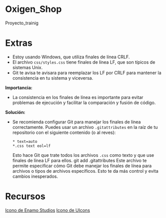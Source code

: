 # Oxigen_Shop
Proyecto_trainig

# Extras
* Estoy usando Windows, que utiliza finales de línea CRLF.
* El archivo `css/styles.css` tiene finales de línea LF, que son típicos de sistemas Unix.
* Git te avisa te avisara para reemplazar los LF por CRLF para mantener la consistencia en tu sistema y viceversa.

**Importancia:**

* La consistencia en los finales de línea es importante para evitar problemas de ejecución y facilitar la comparación y fusión de código.

**Solución:**

* Se recomienda configurar Git para manejar los finales de línea correctamente. Puedes usar un archivo `.gitattributes` en la raíz de tu repositorio con el siguiente contenido (o al reves):

    ```
    * text=auto
    *.css text eol=lf
    ```
    Esto  hace Git que trate todos los archivos `.css` como texto y que use finales de línea LF para ellos.
git add .gitattributes
Este archivo te permite especificar cómo Git debe manejar los finales de línea para archivos o tipos de archivos específicos. Esto te da más control y evita cambios inesperados.

# Recursos
<a href="https://www.freepik.es/search">Icono de Enamo Studios</a>
<a href="https://www.freepik.es/icono/twitter-alt-square_12107611#fromView=image_search_similar&page=1&position=21&uuid=8e10ee38-6b63-42e3-860c-8739e490e824">Icono de UIcons</a>
